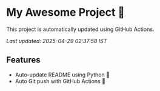 # My Awesome Project 🚀

This project is automatically updated using GitHub Actions.

_Last updated: 2025-04-29 02:37:58 IST_

## Features
- Auto-update README using Python 🐍
- Auto Git push with GitHub Actions 🤖
